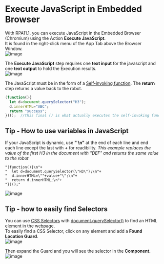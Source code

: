 # Execute JavaScript in Embedded Browser
With  RPA11.1, you can execute JavaScript in the Embedded Browser (Chromium) using the Action **Execute JavaScript**.  
It is found in the right-click menu of the App Tab above the Browser Window.  
![image](https://user-images.githubusercontent.com/47416964/102634150-b6cd5b00-4151-11eb-968b-c8922781a111.png)

The **Execute JavaScript** step requires one **text input** for the javascript and one **text output** to hold the Execution results.  
![image](https://user-images.githubusercontent.com/47416964/102635725-001eaa00-4154-11eb-98e5-e4726ece9100.png)

The JavaScript must be in the form of a [Self-invoking function](https://www.w3schools.com/js/js_function_definition.asp).
The **return** step returns a value back to the robot.  
```JavaScript
(function(){
  let d=document.querySelector("H3");
  d.innerHTML="ABC";
  return "success";
})();  //this final () is what actually executes the self-invoking function
```
## Tip - How to use variables in JavaScript
If your JavaScript is dynamic, use **" \n"** at the end of each line and end each line except the last with **+** for readibility.
*This example replaces the value of the first *H3* in the document with "DEF" and returns the same value to the robot*
```
"(function(){\n"+
"  let d=document.querySelector(\"H3\");\n"+
"  d.innerHTML=\""+value+"\";\n"+
"  return d.innerHTML;\n"+
"})();"
```
![image](https://user-images.githubusercontent.com/47416964/102636811-67892980-4155-11eb-8861-1119073e711d.png)

## Tip - how to easily find Selectors
You can use [CSS Selectors](https://www.w3schools.com/cssref/css_selectors.asp) with [document.querySelector()](https://developer.mozilla.org/en-US/docs/Web/API/Document/querySelector) to find an HTML element in the webpage.  
To easily find a CSS Selector,  click on any element and add a **Found Location Guard**.  
![image](https://user-images.githubusercontent.com/47416964/102635403-8dadca00-4153-11eb-8ff6-87147590482b.png)

Then expand the Guard and you will see the selector in the **Component**.  
![image](https://user-images.githubusercontent.com/47416964/102635524-bcc43b80-4153-11eb-8171-0ada773cc84d.png)



